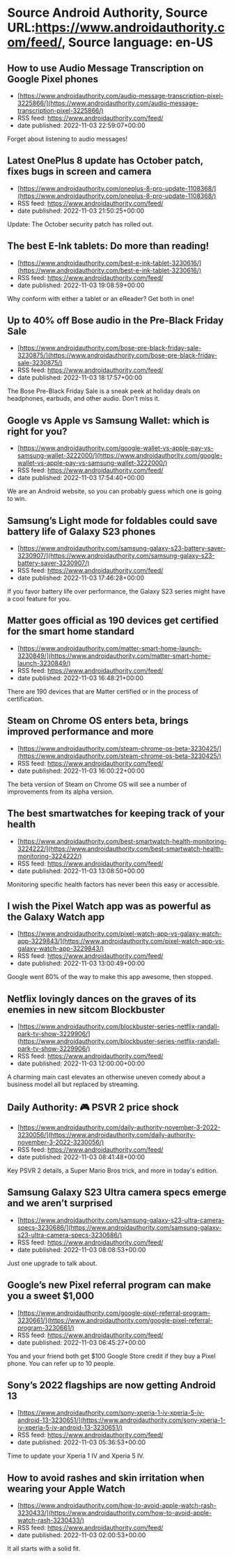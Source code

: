 # Source Android Authority, Source URL:https://www.androidauthority.com/feed/, Source language: en-US

## How to use Audio Message Transcription on Google Pixel phones
 - [https://www.androidauthority.com/audio-message-transcription-pixel-3225866/](https://www.androidauthority.com/audio-message-transcription-pixel-3225866/)
 - RSS feed: https://www.androidauthority.com/feed/
 - date published: 2022-11-03 22:59:07+00:00

Forget about listening to audio messages!

## Latest OnePlus 8 update has October patch, fixes bugs in screen and camera
 - [https://www.androidauthority.com/oneplus-8-pro-update-1108368/](https://www.androidauthority.com/oneplus-8-pro-update-1108368/)
 - RSS feed: https://www.androidauthority.com/feed/
 - date published: 2022-11-03 21:50:25+00:00

Update: The October security patch has rolled out.

## The best E-Ink tablets: Do more than reading!
 - [https://www.androidauthority.com/best-e-ink-tablet-3230616/](https://www.androidauthority.com/best-e-ink-tablet-3230616/)
 - RSS feed: https://www.androidauthority.com/feed/
 - date published: 2022-11-03 19:08:59+00:00

Why conform with either a tablet or an eReader? Get both in one!

## Up to 40% off Bose audio in the Pre-Black Friday Sale
 - [https://www.androidauthority.com/bose-pre-black-friday-sale-3230875/](https://www.androidauthority.com/bose-pre-black-friday-sale-3230875/)
 - RSS feed: https://www.androidauthority.com/feed/
 - date published: 2022-11-03 18:17:57+00:00

The Bose Pre-Black Friday Sale is a sneak peek at holiday deals on headphones, earbuds, and other audio. Don't miss it.

## Google vs Apple vs Samsung Wallet: which is right for you?
 - [https://www.androidauthority.com/google-wallet-vs-apple-pay-vs-samsung-wallet-3222000/](https://www.androidauthority.com/google-wallet-vs-apple-pay-vs-samsung-wallet-3222000/)
 - RSS feed: https://www.androidauthority.com/feed/
 - date published: 2022-11-03 17:54:40+00:00

We are an Android website, so you can probably guess which one is going to win.

## Samsung’s Light mode for foldables could save battery life of Galaxy S23 phones
 - [https://www.androidauthority.com/samsung-galaxy-s23-battery-saver-3230907/](https://www.androidauthority.com/samsung-galaxy-s23-battery-saver-3230907/)
 - RSS feed: https://www.androidauthority.com/feed/
 - date published: 2022-11-03 17:46:28+00:00

If you favor battery life over performance, the Galaxy S23 series might have a cool feature for you.

## Matter goes official as 190 devices get certified for the smart home standard
 - [https://www.androidauthority.com/matter-smart-home-launch-3230849/](https://www.androidauthority.com/matter-smart-home-launch-3230849/)
 - RSS feed: https://www.androidauthority.com/feed/
 - date published: 2022-11-03 16:48:21+00:00

There are 190 devices that are Matter certified or in the process of certification.

## Steam on Chrome OS enters beta, brings improved performance and more
 - [https://www.androidauthority.com/steam-chrome-os-beta-3230425/](https://www.androidauthority.com/steam-chrome-os-beta-3230425/)
 - RSS feed: https://www.androidauthority.com/feed/
 - date published: 2022-11-03 16:00:22+00:00

The beta version of Steam on Chrome OS will see a number of improvements from its alpha version.

## The best smartwatches for keeping track of your health
 - [https://www.androidauthority.com/best-smartwatch-health-monitoring-3224222/](https://www.androidauthority.com/best-smartwatch-health-monitoring-3224222/)
 - RSS feed: https://www.androidauthority.com/feed/
 - date published: 2022-11-03 13:08:50+00:00

Monitoring specific health factors has never been this easy or accessible.

## I wish the Pixel Watch app was as powerful as the Galaxy Watch app
 - [https://www.androidauthority.com/pixel-watch-app-vs-galaxy-watch-app-3229843/](https://www.androidauthority.com/pixel-watch-app-vs-galaxy-watch-app-3229843/)
 - RSS feed: https://www.androidauthority.com/feed/
 - date published: 2022-11-03 13:00:49+00:00

Google went 80% of the way to make this app awesome, then stopped.

## Netflix lovingly dances on the graves of its enemies in new sitcom Blockbuster
 - [https://www.androidauthority.com/blockbuster-series-netflix-randall-park-tv-show-3229906/](https://www.androidauthority.com/blockbuster-series-netflix-randall-park-tv-show-3229906/)
 - RSS feed: https://www.androidauthority.com/feed/
 - date published: 2022-11-03 12:00:00+00:00

A charming main cast elevates an otherwise uneven comedy about a business model all but replaced by streaming.

## Daily Authority: 🎮 PSVR 2 price shock
 - [https://www.androidauthority.com/daily-authority-november-3-2022-3230056/](https://www.androidauthority.com/daily-authority-november-3-2022-3230056/)
 - RSS feed: https://www.androidauthority.com/feed/
 - date published: 2022-11-03 08:41:48+00:00

Key PSVR 2 details, a Super Mario Bros trick, and more in today's edition.

## Samsung Galaxy S23 Ultra camera specs emerge and we aren’t surprised
 - [https://www.androidauthority.com/samsung-galaxy-s23-ultra-camera-specs-3230686/](https://www.androidauthority.com/samsung-galaxy-s23-ultra-camera-specs-3230686/)
 - RSS feed: https://www.androidauthority.com/feed/
 - date published: 2022-11-03 08:08:53+00:00

Just one upgrade to talk about.

## Google’s new Pixel referral program can make you a sweet $1,000
 - [https://www.androidauthority.com/google-pixel-referral-program-3230661/](https://www.androidauthority.com/google-pixel-referral-program-3230661/)
 - RSS feed: https://www.androidauthority.com/feed/
 - date published: 2022-11-03 06:45:27+00:00

You and your friend both get $100 Google Store credit if they buy a Pixel phone. You can refer up to 10 people.

## Sony’s 2022 flagships are now getting Android 13
 - [https://www.androidauthority.com/sony-xperia-1-iv-xperia-5-iv-android-13-3230651/](https://www.androidauthority.com/sony-xperia-1-iv-xperia-5-iv-android-13-3230651/)
 - RSS feed: https://www.androidauthority.com/feed/
 - date published: 2022-11-03 05:36:53+00:00

Time to update your Xperia 1 IV and Xperia 5 IV.

## How to avoid rashes and skin irritation when wearing your Apple Watch
 - [https://www.androidauthority.com/how-to-avoid-apple-watch-rash-3230433/](https://www.androidauthority.com/how-to-avoid-apple-watch-rash-3230433/)
 - RSS feed: https://www.androidauthority.com/feed/
 - date published: 2022-11-03 02:00:53+00:00

It all starts with a solid fit.
